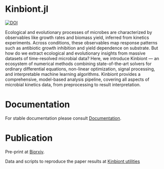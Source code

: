 # Kinbiont.jl


[![DOI](https://zenodo.org/badge/DOI/10.5281/zenodo.15488336.svg)](https://doi.org/10.5281/zenodo.15488336)


Ecological and evolutionary processes of microbes are characterized by observables like growth rates and biomass yield, inferred from kinetics experiments. 
Across conditions, these observables map response patterns such as antibiotic growth inhibition and yield dependence on substrate.
But how do we extract ecological and evolutionary insights from massive datasets of time-resolved microbial data? Here, we introduce Kinbiont — an ecosystem of numerical methods combining state-of-the-art solvers for ordinary differential equations, non-linear optimization, signal processing, and interpretable machine learning algorithms.
Kinbiont provides a comprehensive, model-based analysis pipeline, covering all aspects of microbial kinetics data, from preprocessing to result interpretation. 

# Documentation 

For stable documentation please consult [Documentation](https://pinheirogroup.github.io/Kinbiont.jl/). 

# Publication

Pre-print at  [Biorxiv](https://www.biorxiv.org/content/10.1101/2024.09.09.611847v1).

Data and scripts to reproduce the paper results at [Kinbiont utilities](https://github.com/pinheiroGroup/Kinbiont_utilities)
